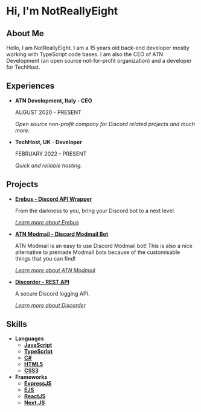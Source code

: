 # Hi, I'm NotReallyEight

## About Me

Hello, I am NotReallyEight. I am a 15 years old back-end developer mostly working with TypeScript code bases. I am also the CEO of ATN Development (an open source not-for-profit organization) and a developer for TechHost.

## Experiences

- **ATN Development, Italy - CEO**

  AUGUST 2020 - PRESENT

  _Open source non-profit company for Discord related projects and much more._

- **TechHost, UK - Developer**

  FEBRUARY 2022 - PRESENT

  _Quick and reliable hosting._

## Projects

- [**Erebus - Discord API Wrapper**](https://erebus.js.org/)

  From the darkness to you, bring your Discord bot to a next level.

  [_Learn more about Erebus_](https://github.com/ATN-Development/erebus)

- [**ATN Modmail - Discord Modmail Bot**](https://docs.notreallyeight.tk/atn-modmail)

  ATN Modmail is an easy to use Discord Modmail bot! This is also a nice alternative to premade Modmail bots because of the customisable things that you can find!

  [_Learn more about ATN Modmail_](https://github.com/ATN-Development/atn-modmail)

- [**Discorder - REST API**](https://discorder.xyz/)

  A secure Discord logging API.

  [_Learn more about Discorder_](https://discorder.xyz/)

## Skills

- **Languages**
  - [**JavaScript**](https://en.wikipedia.org/wiki/JavaScript)
  - [**TypeScript**](https://www.typescriptlang.org/)
  - [**C#**](https://docs.microsoft.com/en-us/dotnet/csharp)
  - [**HTML5**](https://en.wikipedia.org/wiki/HTML5)
  - [**CSS3**](https://en.wikipedia.org/wiki/CSS3)
- **Frameworks**
  - [**ExpressJS**](https://expressjs.com/)
  - [**EJS**](https://ejs.co/)
  - [**ReactJS**](https://reactjs.org/)
  - [**Next.JS**](https://nextjs.org/)
